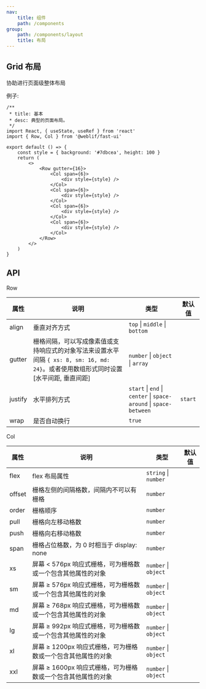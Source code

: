 ```yaml
---
nav:
    title: 组件
    path: /components
group:
    path: /components/layout
    title: 布局
---
```


## Grid 布局

协助进行页面级整体布局

例子:

```tsx
/**
 * title: 基本
 * desc: 典型的页面布局。
 */
import React, { useState, useRef } from 'react'
import { Row, Col } from '@weblif/fast-ui'

export default () => {
    const style = { background: '#7dbcea', height: 100 }
    return (
        <>
            <Row gutter={16}>
                <Col span={6}>
                    <div style={style} />
                </Col>
                <Col span={6}>
                    <div style={style} />
                </Col>
                <Col span={6}>
                    <div style={style} />
                </Col>
                <Col span={6}>
                    <div style={style} />
                </Col>
            </Row>
        </>
    )
}
```

## API

Row

| 属性    | 说明                                                                                                                                   | 类型                                                              | 默认值  |
| ------- | -------------------------------------------------------------------------------------------------------------------------------------- | ----------------------------------------------------------------- | ------- |
| align   | 垂直对齐方式                                                                                                                           | `top` \| `middle` \| `bottom`                                     |
| gutter  | 栅格间隔，可以写成像素值或支持响应式的对象写法来设置水平间隔 `{ xs: 8, sm: 16, md: 24}`。或者使用数组形式同时设置 [水平间距, 垂直间距] | `number` \| `object` \| `array`                                   |
| justify | 水平排列方式                                                                                                                           | `start` \| `end` \| `center` \| `space-around` \| `space-between` | `start` |
| wrap    | 是否自动换行                                                                                                                           | `true`                                                            |

Col

| 属性   | 说明                                                         | 类型                 | 默认值 |
| ------ | ------------------------------------------------------------ | -------------------- | ------ |
| flex   | flex 布局属性                                                | `string` \| `number` |
| offset | 栅格左侧的间隔格数，间隔内不可以有栅格                       | `number`             |
| order  | 栅格顺序                                                     | `number`             |
| pull   | 栅格向左移动格数                                             | `number`             |
| push   | 栅格向右移动格数                                             | `number`             |
| span   | 栅格占位格数，为 0 时相当于 display: none                    | `number`             |
| xs     | 屏幕 < 576px 响应式栅格，可为栅格数或一个包含其他属性的对象  | `number` \| `object` |
| sm     | 屏幕 ≥ 576px 响应式栅格，可为栅格数或一个包含其他属性的对象  | `number` \| `object` |
| md     | 屏幕 ≥ 768px 响应式栅格，可为栅格数或一个包含其他属性的对象  | `number` \| `object` |
| lg     | 屏幕 ≥ 992px 响应式栅格，可为栅格数或一个包含其他属性的对象  | `number` \| `object` |
| xl     | 屏幕 ≥ 1200px 响应式栅格，可为栅格数或一个包含其他属性的对象 | `number` \| `object` |
| xxl    | 屏幕 ≥ 1600px 响应式栅格，可为栅格数或一个包含其他属性的对象 | `number` \| `object` |
